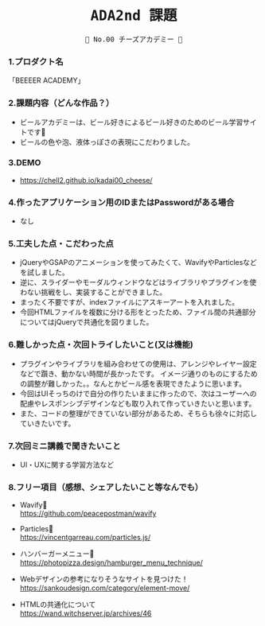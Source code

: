 <div align="center">
<samp>

# ADA2nd 課題

💜  No.00  チーズアカデミー 💜

</samp>
</div>



### 1.プロダクト名

「BEEEER ACADEMY」

### 2.課題内容（どんな作品？）

- ビールアカデミーは、ビール好きによるビール好きのためのビール学習サイトです🍺
- ビールの色や泡、液体っぽさの表現にこだわりました。

### 3.DEMO

- https://chell2.github.io/kadai00_cheese/

### 4.作ったアプリケーション用のIDまたはPasswordがある場合

- なし

### 5.工夫した点・こだわった点

- jQueryやGSAPのアニメーションを使ってみたくて、WavifyやParticlesなどを試しました。
- 逆に、スライダーやモーダルウィンドウなどはライブラリやプラグインを使わない挑戦をし、実装することができました。
- まったく不要ですが、indexファイルにアスキーアートを入れました。
- 今回HTMLファイルを複数に分ける形をとったため、ファイル間の共通部分についてはjQueryで共通化を図りました。

### 6.難しかった点・次回トライしたいこと(又は機能)

- プラグインやライブラリを組み合わせての使用は、アレンジやレイヤー設定などで躓き、動かない時間が長かったです。
イメージ通りのものにするための調整が難しかった。。なんとかビール感を表現できたように思います。
- 今回はUIそっちのけで自分の作りたいままに作ったので、次はユーザーへの配慮やレスポンシブデザインなども取り入れて作っていきたいと思います。
- また、コードの整理ができていない部分があるため、そちらも徐々に対応していきたいです。

### 7.次回ミニ講義で聞きたいこと

- UI・UXに関する学習方法など

### 8.フリー項目（感想、シェアしたいこと等なんでも）
- Wavify🌊<br>
  https://github.com/peacepostman/wavify

- Particles🫧<br>
  https://vincentgarreau.com/particles.js/
  
- ハンバーガーメニュー🍔<br>
  https://photopizza.design/hamburger_menu_technique/
  
- Webデザインの参考になりそうなサイトを見つけた！<br>
  https://sankoudesign.com/category/element-move/
  
- HTMLの共通化について<br>
  https://wand.witchserver.jp/archives/46
